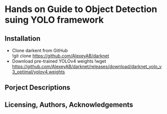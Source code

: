 # Hands on Guide to Object Detection suing YOLO framework
## Installation
- Clone darkent from GitHub </br>
!git clone https://github.com/AlexeyAB/darknet
- Download pre-trained YOLOv4 weights
!wget https://github.com/AlexeyAB/darknet/releases/download/darknet_yolo_v3_optimal/yolov4.weights


## Porject Descriptions 

## Licensing, Authors, Acknowledgements


